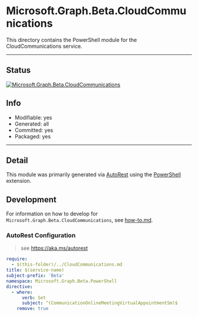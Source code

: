 <!-- region Generated -->
# Microsoft.Graph.Beta.CloudCommunications
This directory contains the PowerShell module for the CloudCommunications service.

---
## Status
[![Microsoft.Graph.Beta.CloudCommunications](https://img.shields.io/powershellgallery/v/Microsoft.Graph.Beta.CloudCommunications.svg?style=flat-square&label=Microsoft.Graph.Beta.CloudCommunications "Microsoft.Graph.Beta.CloudCommunications")](https://www.powershellgallery.com/packages/Microsoft.Graph.Beta.CloudCommunications/)

## Info
- Modifiable: yes
- Generated: all
- Committed: yes
- Packaged: yes

---
## Detail
This module was primarily generated via [AutoRest](https://github.com/Azure/autorest) using the [PowerShell](https://github.com/Azure/autorest.powershell) extension.

## Development
For information on how to develop for `Microsoft.Graph.Beta.CloudCommunications`, see [how-to.md](how-to.md).
<!-- endregion -->

### AutoRest Configuration

> see https://aka.ms/autorest

``` yaml
require:
  - $(this-folder)/../CloudCommunications.md
title: $(service-name)
subject-prefix: 'Beta'
namespace: Microsoft.Graph.Beta.PowerShell
directive:
  - where:
      verb: Set
      subject: ^(CommunicationOnlineMeetingVirtualAppointmentSm)$
    remove: true
```

